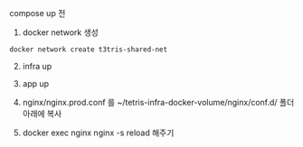 compose up 전

1. docker network 생성
```
docker network create t3tris-shared-net
```

2. infra up

3. app up

4. nginx/nginx.prod.conf 를 ~/tetris-infra-docker-volume/nginx/conf.d/ 폴더 아래에 복사

5. docker exec nginx nginx -s reload 해주기

